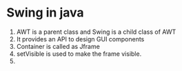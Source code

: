 # Swing in java

1. AWT is a parent class and Swing is a child class of AWT
2. It provides an API to design GUI components
3. Container is called as Jframe
4. setVisible is used to make the frame visible.
5.
